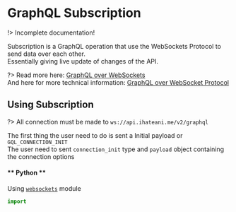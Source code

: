 # GraphQL Subscription

!> Incomplete documentation!

Subscription is a GraphQL operation that use the WebSockets Protocol to send data over each other.<br>
Essentially giving live update of changes of the API.

?> Read more here: [GraphQL over WebSockets](https://the-guild.dev/blog/graphql-over-websockets)<br>
And here for more technical information: [GraphQL over WebSocket Protocol](https://github.com/apollographql/subscriptions-transport-ws/blob/master/PROTOCOL.md)

## Using Subscription

?> All connection must be made to `ws://api.ihateani.me/v2/graphql`

The first thing the user need to do is sent a Initial payload or `GQL_CONNECTION_INIT`<br>
The user need to sent `connection_init` type and `payload` object containing the connection options

<!-- tabs:start -->

#### ** Python **

Using [`websockets`](https://websockets.readthedocs.io/en/stable/intro.html) module

```py
import 
```

<!-- tabs:end -->